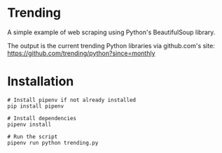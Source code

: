 # Trending

A simple example of web scraping using Python's BeautifulSoup library.

The output is the current trending Python libraries via github.com's site: https://github.com/trending/python?since=monthly

# Installation

```
# Install pipenv if not already installed
pip install pipenv

# Install dependencies
pipenv install

# Run the script
pipenv run python trending.py
